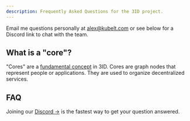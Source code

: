```yaml
---
description: Frequently Asked Questions for the 3ID project.
---
```


Email me questions personally at [alex@kubelt.com](mailto:alex@kubelt.com) or see below for a Discord link to chat with the team.

## What is a "core"?

"Cores" are a [fundamental concept](../overview/index.md#cores) in 3ID. Cores are graph nodes that represent people or applications. They are used to organize decentralized services.

## FAQ

Joining our [Discord →](https://discord.gg/UgwAsJf6C5) is the fastest way to get your question answered.
